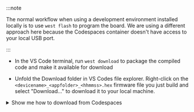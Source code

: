:::note

The normal workflow when using a development environment installed locally is to
use `west flash` to program the board. We are using a different approach here
because the Codespaces container doesn't have access to your local USB port.

:::

* In the VS Code terminal, run `west download` to package the compiled code and
  make it available for download

* Unfold the Download folder in VS Codes file explorer. Right-click on the
  `<devicename>_<appfolder>_<hhmmss>.hex` firmware file you just build and
  select "Download..." to download it to your local machine.

<details>
  <summary>Show me how to download from Codespaces</summary>

![How to download binaries from Codespaces](./assets/codespaces_download_binary.png)

Because Codespaces is a virtual machine running in the cloud, we cannot directly
program the device connected to your local machine. Instead, we will download
the binary so that your local machine can program that file to the device in the
next step.

When we ran the `west download` command it renamed the binary using the
filename, device name, folder name of the app you built, and a timestamp. It
moved the file to the `/zephyr-training/Downloads` folder. You can view your
files in the VS Code file explorer, filenames should be similar to:
`nrf9160dk_04_blinkRTOS_223209.hex`.

The image above shows the file explorer in the left sidebar menu of VS Code.
(The file explorer may be opened using Ctrl-Shift-e).

Right-click on the filename you want to download and select "Download..." from
the resulting menu.

</details>
